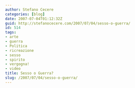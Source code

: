 ```yaml
---
author: Stefano Cecere
categories: [blog]
date: 2007-07-04T01:12:32Z
guid: http://stefanocecere.com/2007/07/04/sesso-o-guerra/
id: 514
tags:
- arte
- guerra
- Politica
- ricreazione
- sesso
- spirito
- vergogna!
- video
title: Sesso o Guerra?
slug: /2007/07/04/sesso-o-guerra/
---
```



